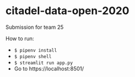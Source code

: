 # citadel-data-open-2020

Submission for team 25

How to run:

- ```$ pipenv install```
- ```$ pipenv shell```
- ```$ streamlit run app.py```
- Go to https://localhost:8501/